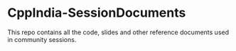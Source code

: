 # CppIndia-SessionDocuments
This repo contains all the code, slides and other reference documents used in community sessions.
